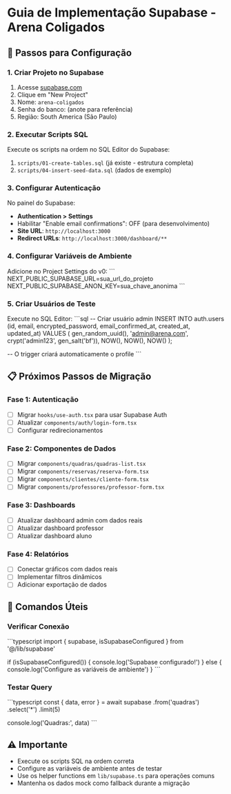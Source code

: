 # Guia de Implementação Supabase - Arena Coligados

## 🚀 Passos para Configuração

### 1. Criar Projeto no Supabase
1. Acesse [supabase.com](https://supabase.com)
2. Clique em "New Project"
3. Nome: `arena-coligados`
4. Senha do banco: (anote para referência)
5. Região: South America (São Paulo)

### 2. Executar Scripts SQL
Execute os scripts na ordem no SQL Editor do Supabase:
1. `scripts/01-create-tables.sql` (já existe - estrutura completa)
2. `scripts/04-insert-seed-data.sql` (dados de exemplo)

### 3. Configurar Autenticação
No painel do Supabase:
- **Authentication > Settings**
- Habilitar "Enable email confirmations": OFF (para desenvolvimento)
- **Site URL**: `http://localhost:3000`
- **Redirect URLs**: `http://localhost:3000/dashboard/**`

### 4. Configurar Variáveis de Ambiente
Adicione no Project Settings do v0:
\`\`\`
NEXT_PUBLIC_SUPABASE_URL=sua_url_do_projeto
NEXT_PUBLIC_SUPABASE_ANON_KEY=sua_chave_anonima
\`\`\`

### 5. Criar Usuários de Teste
Execute no SQL Editor:
\`\`\`sql
-- Criar usuário admin
INSERT INTO auth.users (id, email, encrypted_password, email_confirmed_at, created_at, updated_at)
VALUES (
  gen_random_uuid(),
  'admin@arena.com',
  crypt('admin123', gen_salt('bf')),
  NOW(),
  NOW(),
  NOW()
);

-- O trigger criará automaticamente o profile
\`\`\`

## 📋 Próximos Passos de Migração

### Fase 1: Autenticação
- [ ] Migrar `hooks/use-auth.tsx` para usar Supabase Auth
- [ ] Atualizar `components/auth/login-form.tsx`
- [ ] Configurar redirecionamentos

### Fase 2: Componentes de Dados
- [ ] Migrar `components/quadras/quadras-list.tsx`
- [ ] Migrar `components/reservas/reserva-form.tsx`
- [ ] Migrar `components/clientes/cliente-form.tsx`
- [ ] Migrar `components/professores/professor-form.tsx`

### Fase 3: Dashboards
- [ ] Atualizar dashboard admin com dados reais
- [ ] Atualizar dashboard professor
- [ ] Atualizar dashboard aluno

### Fase 4: Relatórios
- [ ] Conectar gráficos com dados reais
- [ ] Implementar filtros dinâmicos
- [ ] Adicionar exportação de dados

## 🔧 Comandos Úteis

### Verificar Conexão
\`\`\`typescript
import { supabase, isSupabaseConfigured } from '@/lib/supabase'

if (isSupabaseConfigured()) {
  console.log('Supabase configurado!')
} else {
  console.log('Configure as variáveis de ambiente')
}
\`\`\`

### Testar Query
\`\`\`typescript
const { data, error } = await supabase
  .from('quadras')
  .select('*')
  .limit(5)

console.log('Quadras:', data)
\`\`\`

## ⚠️ Importante
- Execute os scripts SQL na ordem correta
- Configure as variáveis de ambiente antes de testar
- Use os helper functions em `lib/supabase.ts` para operações comuns
- Mantenha os dados mock como fallback durante a migração
